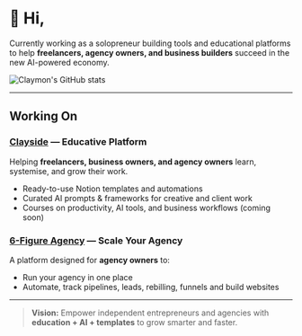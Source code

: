 # 👋 Hi,

Currently working as a solopreneur building tools and educational platforms to help **freelancers, agency owners, and business builders** succeed in the new AI-powered economy. 

![Claymon's GitHub stats](https://github-readme-stats.vercel.app/api?username=Claymon-Muntu&show_icons=true&theme=default&hide_border=true&bg_color=ffffff&title_color=000000&text_color=000000)

---

##  Working On
###  [Clayside](https://clayside.co) — Educative Platform
Helping **freelancers, business owners, and agency owners** learn, systemise, and grow their work.
-  Ready-to-use Notion templates and automations  
-  Curated AI prompts & frameworks for creative and client work  
-  Courses on productivity, AI tools, and business workflows (coming soon)
###  [6-Figure Agency](#) — Scale Your Agency 
A platform designed for **agency owners** to:
-  Run your agency in one place
-  Automate, track pipelines, leads, rebilling, funnels and build websites 

---
>  **Vision:** Empower independent entrepreneurs and agencies with **education + AI + templates** to grow smarter and faster.
